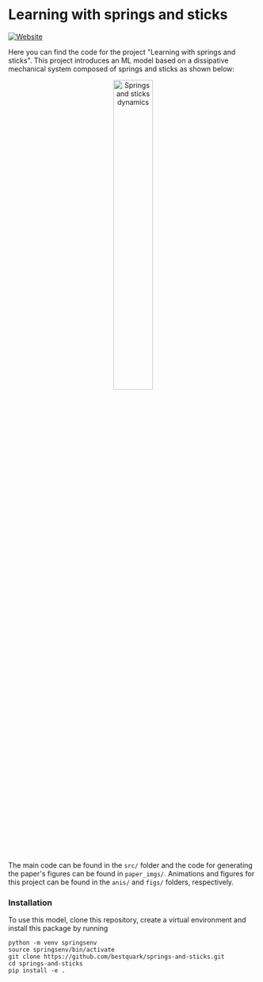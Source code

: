 # Learning with springs and sticks 

[![Website](https://img.shields.io/badge/Website-Live-blue)](https://bestquark.github.io/springs-and-sticks/)

Here you can find the code for the project "Learning with springs and sticks". This project introduces an ML model based on a dissipative mechanical system composed of springs and sticks as shown below:

<p style="text-align:center;">
<img src="anis/animation_paraboloid.gif" alt="Springs and sticks dynamics" width="40%">
</p>

The main code can be found in the `src/` folder and the code for generating the paper's figures can be found in `paper_imgs/`. Animations and figures for this project can be found in the `anis/` and `figs/` folders, respectively.

<!-- A simple tutorial on the model is provided in the `springs_and_sticks.ipynb` file. This notebook contains minimal working examples of the model. -->

### Installation

To use this model, clone this repository, create a virtual environment and install this package by running

```
python -m venv springsenv
source springsenv/bin/activate
git clone https://github.com/bestquark/springs-and-sticks.git
cd springs-and-sticks
pip install -e .
```


